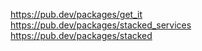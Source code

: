 https://pub.dev/packages/get_it
https://pub.dev/packages/stacked_services
https://pub.dev/packages/stacked